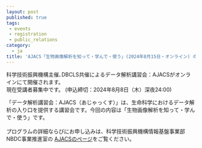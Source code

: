 ```yaml
---
layout: post
published: true
tags:
 - events
 - registration
 - public_relations
category:
  - ja
title: 'AJACS「生物画像解析を知って・学んで・使う」(2024年8月15日・オンライン) の受講者募集中です'
---
```

科学技術振興機構主催､DBCLS共催によるデータ解析講習会：AJACSがオンラインにて開催されます。 <br />
現在受講者募集中です。 (申込締切：2024年8月8日（木）深夜24:00)  <br />

「データ解析講習会：AJACS（あじゃっくす）」は、生命科学におけるデータ解析の入り口を提供する講習会です。今回の内容は「生物画像解析を知って・学んで・使う」です。<br />
<br />
プログラムの詳細ならびにお申し込みは、科学技術振興機構情報基盤事業部NBDC事業推進室の [AJACSのページ](https://biosciencedbc.jp/event/ajacs/ajacs2024-08-15-bio-imaging.html)をご覧ください。
